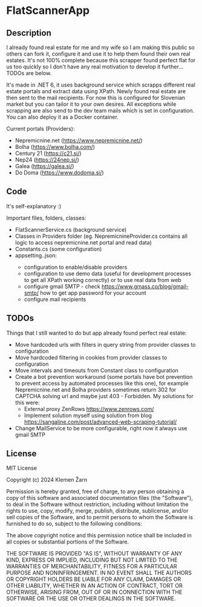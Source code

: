 # FlatScannerApp

## Description

I already found real estate for me and my wife so I am making this public so others can fork it, configure it and use it to help them found their own real estates. It's not 100% complete because this scrapper found perfect flat for us too quickly so I don't have any real motivation to develop it further... TODOs are below.

It's made in .NET 6, it uses background service which scrapps different real estate portals and extract data using XPath. Newly found real estate are then sent to the mail recipients. For now this is configured for Slovenian market but you can tailor it to your own desires. All exceptions while scrapping are also send to the dev team mails which is set in configuration. You can also deploy it as a Docker container.

Current portals (Providers):
 - Nepremicnine.net (https://www.nepremicnine.net/)
 - Bolha (https://www.bolha.com/)
 - Century 21 (https://c21.si/)
 - Nep24 (https://24nep.si/)
 - Galea (https://galea.si/)
 - Do Doma (https://www.dodoma.si/)

## Code

It's self-explanatory :)

Important files, folders, classes:
- FlatScannerService.cs (background service)
- Classes in Providers folder (eg. NepremicnineProvider.cs contains all logic to access nepremicnine.net portal and read data)
- Constants.cs (some configuration)
- appsetting.<env>.json:
  - configuration to enable/disable providers
  - configuration to use demo data (useful for development processes to get all XPath working correctly) or to use real data from web
  - configure gmail SMTP - check https://www.gmass.co/blog/gmail-smtp/ how to get app password for your account
  - configure mail recipients

## TODOs

Things that I still wanted to do but app already found perfect real estate:
- Move hardcoded urls with filters in query string from provider classes to configuration
- Move hardcoded filtering in cookies from provider classes to configuration
- Move intervals and timeouts from Constant class to configuration
- Create a bot prevention workaround (some portals have bot prevention to prevent access by automated processes like this one), for example Nepremicnine.net and Bolha providers sometimes return 302 for CAPTCHA solving url and maybe just 403 - Forbidden. My solutions for this were:
  - External proxy ZenRows https://www.zenrows.com/
  - Implement solution myself using solution from blog https://sangaline.com/post/advanced-web-scraping-tutorial/
- Change MailService to be more configurable, right now it always use gmail SMTP

## License

MIT License

Copyright (c) 2024 Klemen Žarn

Permission is hereby granted, free of charge, to any person obtaining a copy
of this software and associated documentation files (the "Software"), to deal
in the Software without restriction, including without limitation the rights
to use, copy, modify, merge, publish, distribute, sublicense, and/or sell
copies of the Software, and to permit persons to whom the Software is
furnished to do so, subject to the following conditions:

The above copyright notice and this permission notice shall be included in all
copies or substantial portions of the Software.

THE SOFTWARE IS PROVIDED "AS IS", WITHOUT WARRANTY OF ANY KIND, EXPRESS OR
IMPLIED, INCLUDING BUT NOT LIMITED TO THE WARRANTIES OF MERCHANTABILITY,
FITNESS FOR A PARTICULAR PURPOSE AND NONINFRINGEMENT. IN NO EVENT SHALL THE
AUTHORS OR COPYRIGHT HOLDERS BE LIABLE FOR ANY CLAIM, DAMAGES OR OTHER
LIABILITY, WHETHER IN AN ACTION OF CONTRACT, TORT OR OTHERWISE, ARISING FROM,
OUT OF OR IN CONNECTION WITH THE SOFTWARE OR THE USE OR OTHER DEALINGS IN THE
SOFTWARE.
